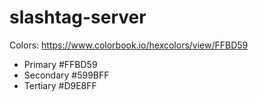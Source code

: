 # slashtag-server


Colors: https://www.colorbook.io/hexcolors/view/FFBD59
 - Primary #FFBD59
 - Secondary #599BFF
 - Tertiary #D9E8FF
